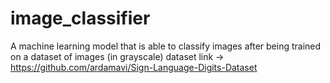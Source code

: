 # image_classifier
A machine learning model that is able to classify images after being trained on a dataset of images (in grayscale)
dataset link -> https://github.com/ardamavi/Sign-Language-Digits-Dataset
